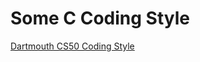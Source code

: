 # Some C Coding Style



[Dartmouth CS50 Coding Style](https://www.cs.dartmouth.edu/~cs50/Resources/CodingStyle.html)



